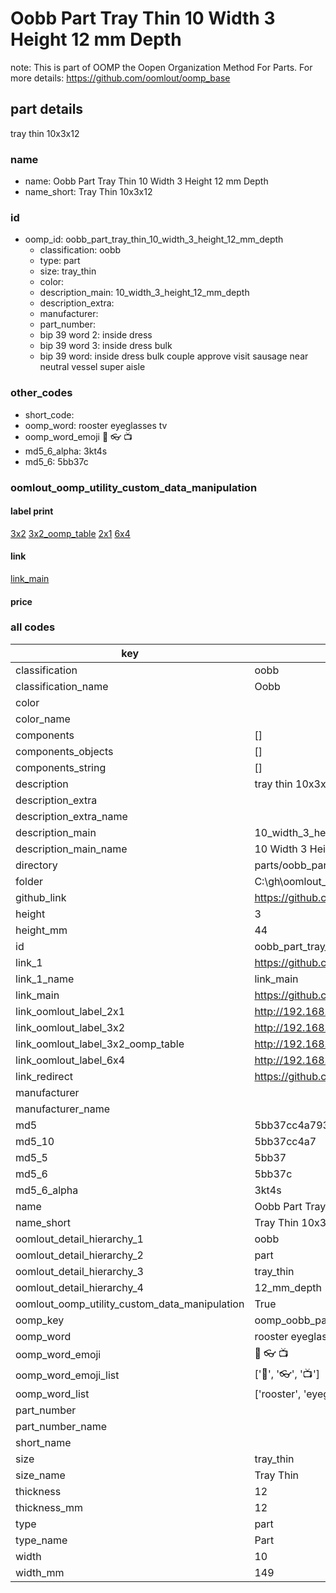 # Oobb Part Tray Thin 10 Width 3 Height 12 mm Depth  

note: This is part of OOMP the Oopen Organization Method For Parts. For more details: https://github.com/oomlout/oomp_base

##  part details
  



tray thin 10x3x12



### name
* name: Oobb Part Tray Thin 10 Width 3 Height 12 mm Depth
* name_short: Tray Thin 10x3x12 
### id
* oomp_id: oobb_part_tray_thin_10_width_3_height_12_mm_depth
  * classification: oobb
  * type: part
  * size: tray_thin
  * color: 
  * description_main: 10_width_3_height_12_mm_depth
  * description_extra: 
  * manufacturer: 
  * part_number: 
  * bip 39 word 2: inside dress
  * bip 39 word 3: inside dress bulk
  * bip 39 word: inside dress bulk couple approve visit sausage near neutral vessel super aisle

### other_codes
* short_code: 
* oomp_word: rooster eyeglasses tv
* oomp_word_emoji :rooster: :eyeglasses: :tv:
* md5_6_alpha: 3kt4s
* md5_6: 5bb37c






### oomlout_oomp_utility_custom_data_manipulation
#### label print
[3x2](http://192.168.1.245:1112/?label=oomp%203kt4s)
[3x2_oomp_table](http://192.168.1.108:1112/?label=oomp%203kt4s)
[2x1](http://192.168.1.242:1112/?label=oomp%203kt4s)
[6x4](http://192.168.1.55:1112/?label=oomp%203kt4s)    

#### link

[link_main](https://github.com/oomlout/oomlout_oobb_version_4_generated_parts/tree/main/navigation_oomp/oobb/part/tray_thin/10_width_3_height_12_mm_depth/part)                              

#### price







### all codes 
| key | value |  
| --- | --- |  
| classification | oobb |  
| classification_name | Oobb |  
| color |  |  
| color_name |  |  
| components | [] |  
| components_objects | [] |  
| components_string | [] |  
| description | tray thin 10x3x12 |  
| description_extra |  |  
| description_extra_name |  |  
| description_main | 10_width_3_height_12_mm_depth |  
| description_main_name | 10 Width 3 Height 12 mm Depth |  
| directory | parts/oobb_part_tray_thin_10_width_3_height_12_mm_depth |  
| folder | C:\gh\oomlout_oobb_version_4_generated_parts\parts\oobb_part_tray_thin_10_width_3_height_12_mm_depth |  
| github_link | https://github.com/oomlout/oomlout_oomp_part_src/tree/main/parts/oobb_part_tray_thin_10_width_3_height_12_mm_depth |  
| height | 3 |  
| height_mm | 44 |  
| id | oobb_part_tray_thin_10_width_3_height_12_mm_depth |  
| link_1 | https://github.com/oomlout/oomlout_oobb_version_4_generated_parts/tree/main/navigation_oomp/oobb/part/tray_thin/10_width_3_height_12_mm_depth/part |  
| link_1_name | link_main |  
| link_main | https://github.com/oomlout/oomlout_oobb_version_4_generated_parts/tree/main/navigation_oomp/oobb/part/tray_thin/10_width_3_height_12_mm_depth/part |  
| link_oomlout_label_2x1 | http://192.168.1.242:1112/?label=oomp%203kt4s |  
| link_oomlout_label_3x2 | http://192.168.1.245:1112/?label=oomp%203kt4s |  
| link_oomlout_label_3x2_oomp_table | http://192.168.1.108:1112/?label=oomp%203kt4s |  
| link_oomlout_label_6x4 | http://192.168.1.55:1112/?label=oomp%203kt4s |  
| link_redirect | https://github.com/oomlout/oomlout_oobb_version_4_generated_parts/tree/main/parts/oobb_tray_thin_10_03_12 |  
| manufacturer |  |  
| manufacturer_name |  |  
| md5 | 5bb37cc4a79397f7d30563123c10aba9 |  
| md5_10 | 5bb37cc4a7 |  
| md5_5 | 5bb37 |  
| md5_6 | 5bb37c |  
| md5_6_alpha | 3kt4s |  
| name | Oobb Part Tray Thin 10 Width 3 Height 12 mm Depth |  
| name_short | Tray Thin 10x3x12  |  
| oomlout_detail_hierarchy_1 | oobb |  
| oomlout_detail_hierarchy_2 | part |  
| oomlout_detail_hierarchy_3 | tray_thin |  
| oomlout_detail_hierarchy_4 | 12_mm_depth |  
| oomlout_oomp_utility_custom_data_manipulation | True |  
| oomp_key | oomp_oobb_part_tray_thin_10_width_3_height_12_mm_depth |  
| oomp_word | rooster eyeglasses tv |  
| oomp_word_emoji | :rooster: :eyeglasses: :tv: |  
| oomp_word_emoji_list | [':rooster:', ':eyeglasses:', ':tv:'] |  
| oomp_word_list | ['rooster', 'eyeglasses', 'tv'] |  
| part_number |  |  
| part_number_name |  |  
| short_name |  |  
| size | tray_thin |  
| size_name | Tray Thin |  
| thickness | 12 |  
| thickness_mm | 12 |  
| type | part |  
| type_name | Part |  
| width | 10 |  
| width_mm | 149 |  
